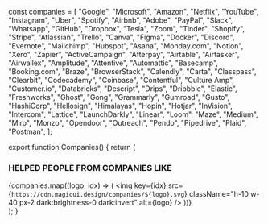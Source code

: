 const companies = [
  "Google",
  "Microsoft",
  "Amazon",
  "Netflix",
  "YouTube",
  "Instagram",
  "Uber",
  "Spotify",
  "Airbnb",
  "Adobe",
  "PayPal",
  "Slack",
  "Whatsapp",
  "GitHub",
  "Dropbox",
  "Tesla",
  "Zoom",
  "Tinder",
  "Shopify",
  "Stripe",
  "Atlassian",
  "Trello",
  "Canva",
  "Figma",
  "Docker",
  "Discord",
  "Evernote",
  "Mailchimp",
  "Hubspot",
  "Asana",
  "Monday.com",
  "Notion",
  "Xero",
  "Zapier",
  "ActiveCampaign",
  "Afterpay",
  "Airtable",
  "Airtasker",
  "Airwallex",
  "Amplitude",
  "Attentive",
  "Automattic",
  "Basecamp",
  "Booking.com",
  "Braze",
  "BrowserStack",
  "Calendly",
  "Carta",
  "Classpass",
  "Clearbit",
  "Codecademy",
  "Coinbase",
  "Contentful",
  "Culture Amp",
  "Customer.io",
  "Databricks",
  "Descript",
  "Drips",
  "Dribbble",
  "Elastic",
  "Freshworks",
  "Ghost",
  "Gong",
  "Grammarly",
  "Gumroad",
  "Gusto",
  "HashiCorp",
  "Hellosign",
  "Himalayas",
  "Hopin",
  "Hotjar",
  "InVision",
  "Intercom",
  "Lattice",
  "LaunchDarkly",
  "Linear",
  "Loom",
  "Maze",
  "Medium",
  "Miro",
  "Monzo",
  "Opendoor",
  "Outreach",
  "Pendo",
  "Pipedrive",
  "Plaid",
  "Postman",
];
 
export function Companies() {
  return (
    <section id="companies">
      <div className="py-14">
        <div className="container mx-auto px-4 md:px-8">
          <h3 className="text-center text-sm font-semibold text-gray-500">
            HELPED PEOPLE FROM COMPANIES LIKE
          </h3>
          <div className="relative mt-6">
            <div className="grid grid-cols-2 place-items-center gap-2 md:grid-cols-4 xl:grid-cols-8 xl:gap-4">
              {companies.map((logo, idx) => (
                <img
                  key={idx}
                  src={`https://cdn.magicui.design/companies/${logo}.svg`}
                  className="h-10 w-40 px-2 dark:brightness-0 dark:invert"
                  alt={logo}
                />
              ))}
            </div>
            <div className="pointer-events-none absolute inset-x-0 bottom-0 h-1/2 w-full bg-gradient-to-t from-white from-20% dark:from-black"></div>
          </div>
        </div>
      </div>
    </section>
  );
}